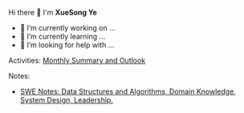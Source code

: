 Hi there 👋 I'm **XueSong Ye**


- 🔭 I’m currently working on ...
- 🌱 I’m currently learning ...
- 🤔 I’m looking for help with ...

Activities: [Monthly Summary and Outlook](https://yxs.github.io/monthly/)

Notes:

- [SWE Notes: Data Structures and Algorithms, Domain Knowledge, System Design, Leadership.](https://yxs.github.io/swe-notes/)

<!--
**yxs/yxs** is a ✨ _special_ ✨ repository because its `README.md` (this file) appears on your GitHub profile.

Here are some ideas to get you started:

- 🔭 I’m currently working on ...
- 🌱 I’m currently learning ...
- 👯 I’m looking to collaborate on ...
- 🤔 I’m looking for help with ...
- 💬 Ask me about ...
- 📫 How to reach me: ...
- 😄 Pronouns: ...
- ⚡ Fun fact: ...
-->
